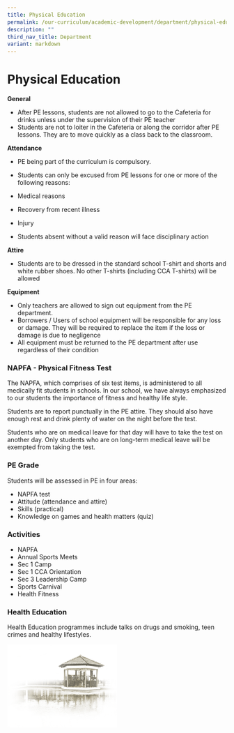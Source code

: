 ```yaml
---
title: Physical Education
permalink: /our-curriculum/academic-development/department/physical-education/
description: ""
third_nav_title: Department
variant: markdown
---
```

# **Physical Education**

**General**

*   After PE lessons, students are not allowed to go to the Cafeteria for drinks unless under the supervision of their PE teacher
*   Students are not to loiter in the Cafeteria or along the corridor after PE lessons. They are to move quickly as a class back to the classroom.


**Attendance**

*   PE being part of the curriculum is compulsory.
*   Students can only be excused from PE lessons for one or more of the following reasons:

*   Medical reasons
*   Recovery from recent illness
*   Injury
*   Students absent without a valid reason will face disciplinary action

**Attire**

*   Students are to be dressed in the standard school T-shirt and shorts and white rubber shoes. No other T-shirts (including CCA T-shirts) will be allowed

**Equipment**

*   Only teachers are allowed to sign out equipment from the PE department.
*   Borrowers / Users of school equipment will be responsible for any loss or damage. They will be required to replace the item if the loss or damage is due to negligence
*   All equipment must be returned to the PE department after use regardless of their condition

### NAPFA - Physical Fitness Test

The NAPFA, which comprises of six test items, is administered to all medically fit students in schools. In our school, we have always emphasized to our students the importance of fitness and healthy life style.  

Students are to report punctually in the PE attire. They should also have enough rest and drink plenty of water on the night before the test.

Students who are on medical leave for that day will have to take the test on another day. Only students who are on long-term medical leave will be exempted from taking the test.


### PE Grade

Students will be assessed in PE in four areas:  

*   NAPFA test
*   Attitude (attendance and attire)
*   Skills (practical)
*   Knowledge on games and health matters (quiz)

### Activities

*   NAPFA
*   Annual Sports Meets
*   Sec 1 Camp
*   Sec 1 CCA Orientation
*   Sec 3 Leadership Camp
*   Sports Carnival
*   Health Fitness

### Health Education
Health Education programmes include talks on drugs and smoking, teen crimes and healthy lifestyles.


<img src="/images/pavilion.png" style="width:50%">